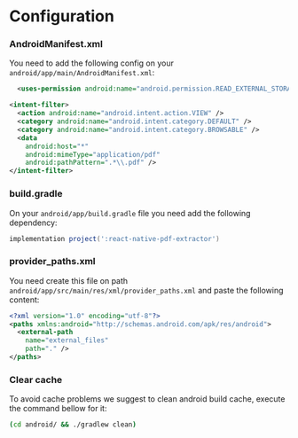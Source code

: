 # Configuration

### AndroidManifest.xml

You need to add the following config on your `android/app/main/AndroidManifest.xml`:

```xml
  <uses-permission android:name="android.permission.READ_EXTERNAL_STORAGE" />
```

```xml
<intent-filter>
  <action android:name="android.intent.action.VIEW" />
  <category android:name="android.intent.category.DEFAULT" />
  <category android:name="android.intent.category.BROWSABLE" />
  <data
    android:host="*"
    android:mimeType="application/pdf"
    android:pathPattern=".*\\.pdf" />
</intent-filter>
```

### build.gradle

On your `android/app/build.gradle` file you need add the following dependency:

```groovy
implementation project(':react-native-pdf-extractor')
```

### provider_paths.xml

You need create this file on path `android/app/src/main/res/xml/provider_paths.xml` and paste the following content:

```xml
<?xml version="1.0" encoding="utf-8"?>
<paths xmlns:android="http://schemas.android.com/apk/res/android">
  <external-path
    name="external_files"
    path="." />
</paths>
```

### Clear cache

To avoid cache problems we suggest to clean android build cache, execute the command bellow for it:

```sh
(cd android/ && ./gradlew clean)
```
